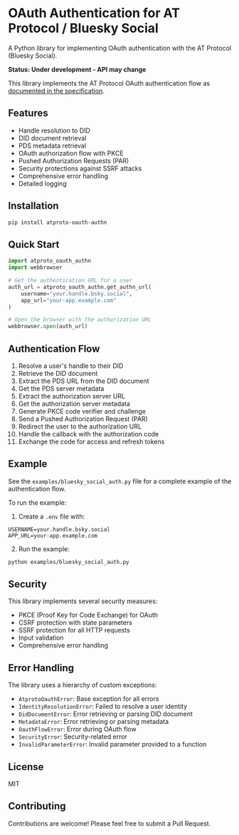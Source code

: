 # OAuth Authentication for AT Protocol / Bluesky Social

A Python library for implementing OAuth authentication with the AT Protocol (Bluesky Social).

**Status: Under development - API may change**

This library implements the AT Protocol OAuth authentication flow as [documented in the specification](https://atproto.com/specs/oauth#identity-authentication).

## Features

- Handle resolution to DID
- DID document retrieval
- PDS metadata retrieval
- OAuth authorization flow with PKCE
- Pushed Authorization Requests (PAR)
- Security protections against SSRF attacks
- Comprehensive error handling
- Detailed logging

## Installation

```bash
pip install atproto-oauth-authn
```

## Quick Start

```python
import atproto_oauth_authn
import webbrowser

# Get the authentication URL for a user
auth_url = atproto_oauth_authn.get_authn_url(
    username="your.handle.bsky.social",
    app_url="your-app.example.com"
)

# Open the browser with the authorization URL
webbrowser.open(auth_url)
```

## Authentication Flow

1. Resolve a user's handle to their DID
2. Retrieve the DID document
3. Extract the PDS URL from the DID document
4. Get the PDS server metadata
5. Extract the authorization server URL
6. Get the authorization server metadata
7. Generate PKCE code verifier and challenge
8. Send a Pushed Authorization Request (PAR)
9. Redirect the user to the authorization URL
10. Handle the callback with the authorization code
11. Exchange the code for access and refresh tokens

## Example

See the `examples/bluesky_social_auth.py` file for a complete example of the authentication flow.

To run the example:

1. Create a `.env` file with:

```
USERNAME=your.handle.bsky.social
APP_URL=your-app.example.com
```

2. Run the example:

```bash
python examples/bluesky_social_auth.py
```

## Security

This library implements several security measures:

- PKCE (Proof Key for Code Exchange) for OAuth
- CSRF protection with state parameters
- SSRF protection for all HTTP requests
- Input validation
- Comprehensive error handling

## Error Handling

The library uses a hierarchy of custom exceptions:

- `AtprotoOauthError`: Base exception for all errors
- `IdentityResolutionError`: Failed to resolve a user identity
- `DidDocumentError`: Error retrieving or parsing DID document
- `MetadataError`: Error retrieving or parsing metadata
- `OauthFlowError`: Error during OAuth flow
- `SecurityError`: Security-related error
- `InvalidParameterError`: Invalid parameter provided to a function

## License

MIT

## Contributing

Contributions are welcome! Please feel free to submit a Pull Request.
